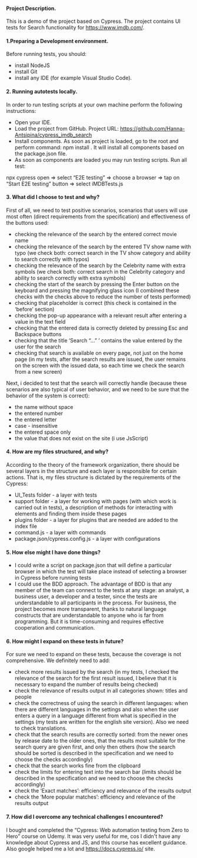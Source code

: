 #### Project Description.

This is a demo of the project based on Cypress. The project contains UI tests for Search functionality for https://www.imdb.com/.

#### 1.Preparing a Development environment. 

Before running tests, you should:
- install NodeJS
- install Git
- install any IDE (for example Visual Studio Code).

#### 2. Running autotests locally.

In order to run testing scripts at your own machine perform the following instructions: 
 -  Open your IDE. 
 -  Load the project from GitHub. 
Project URL: https://github.com/Hanna-Antsipina/cypress_imdb_search  
 -  Install components. 
As soon as project is loaded, go to the root and perform command: npm install .
It will install all components based on the package.json file. 
 -  As soon as components are loaded you may run testing scripts. Run all test:
 
npx cypress open => select “E2E testing” => choose a browser => tap on “Start E2E testing” button => select iMDBTests.js
 
#### 3. What did I choose to test and why?

First of all, we need to test positive scenarios, scenarios that users will use most often (direct requirements from the specification) and effectiveness of the buttons used:
 - checking the relevance of the search by the entered correct movie name
 - checking the relevance of the search by the entered TV show name with typo (we check both: correct search in the TV show category and ability to search correctly with typos) 
 - checking the relevance of the search by the Celebrity name with extra symbols (we check both: correct search in the Celebrity category and ability to search correctly with extra symbols)
 - checking the start of the search by pressing the Enter button on the keyboard and pressing the magnifying glass icon (I combined these checks with the checks above to reduce the number of tests performed)
 - checking that placeholder is correct (this check is contained in the ‘before’ section)
 - checking the pop-up appearance with a relevant result after entering a value in the text field
 - сhecking that the entered data is correctly deleted by pressing Esc and Backspace buttons
 - checking that the title ‘Search “...” ’ contains the value entered by the user for the search
 - checking that search is available on every page, not just on the home page (in my tests, after the search results are issued, the user remains on the screen with the issued data, so each time we check the search from a new screen)

Next, i decided to test that the search will correctly handle (because these scenarios are also typical of user behavior, and we need to be sure that the behavior of the system is correct):
 - the name without space
 - the entered number
 - the entered letter
 - case - insensitive
 - the entered space only
 - the value that does not exist on the site (i use JsScript) 
 
#### 4. How are my files structured, and why?

According to the theory of the framework organization, there should be several layers in the structure and each layer is responsible for certain actions. That is, my files structure is dictated by the requirements of the Cypress:
 - UI_Tests folder - a layer with tests
 - support folder - a layer for working with pages (with which work is carried out in tests), a description of methods for interacting with elements and finding them inside these pages
 - plugins folder - a layer for plugins that are needed are added to the index file
 - command.js - a layer with commands
 - package.json/cypress.config.js - a  layer with configurations
 
#### 5. How else might I have done things?

- I could write a script on package.json that will define a particular browser in which the test will take place instead of selecting a browser in Cypress before running tests 
- I could use the BDD approach. The advantage of BDD is that any member of the team can connect to the tests at any stage: an analyst, a business user, a developer and a tester, since the tests are understandable to all participants in the process. For business, the project becomes more transparent, thanks to natural language constructs that are understandable to anyone who is far from programming. But it is time-consuming and requires effective cooperation and communication.
 
#### 6. How might I expand on these tests in future?

For sure we need to expand on these tests, because the coverage is not comprehensive. We definitely need to add:
 - check more results issued by the search (in my tests, I checked the relevance of the search for the first result issued, I believe that it is necessary to expand the number of results being checked)
 - check the relevance of results output in all categories shown: titles and people
 - check the correctness of using the search in different languages: when there are different languages in the settings and also when the user enters a query in a language different from what is specified in the settings (my tests are written for the english site version). Also we need to check translations. 
 - check that the search results are correctly sorted: from the newer ones by release date to the older ones, that the results most suitable for the search query are given first, and only then others (how the search should be sorted is described in the specification and we need to choose the checks accordingly)
 - check that the search works fine from the clipboard
 - check the limits for entering text into the search bar (limits should be described in the specification and we need to choose the checks accordingly)
 - check the ‘Exact matches’: efficiency and relevance of the results output
 - check the ‘More popular matches’: efficiency and relevance of the results output
 
#### 7. How did I overcome any technical challenges I encountered?

I bought and completed the “Cypress: Web automation testing from Zero to Hero”  course on Udemy. It was very useful for me, cos I didn't have any knowledge about Cypress and JS, and this course has excellent guidance. Also google helped me a lot and https://docs.cypress.io/ site. 